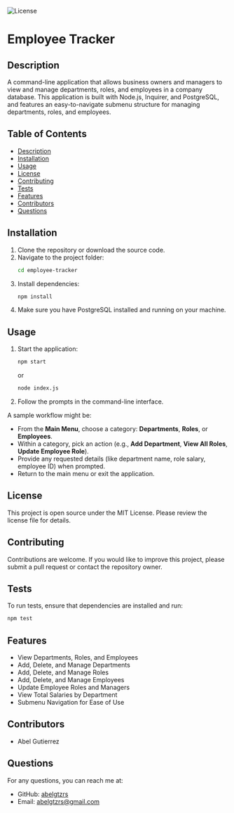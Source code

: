 
![License](https://img.shields.io/badge/License-MIT-blue.svg)
# Employee Tracker

## Description
A command-line application that allows business owners and managers to view and manage departments, roles, and employees in a company database. This application is built with Node.js, Inquirer, and PostgreSQL, and features an easy-to-navigate submenu structure for managing departments, roles, and employees.

## Table of Contents
- [Description](#description)
- [Installation](#installation)
- [Usage](#usage)
- [License](#license)
- [Contributing](#contributing)
- [Tests](#tests)
- [Features](#features)
- [Contributors](#contributors)
- [Questions](#questions)

## Installation
1. Clone the repository or download the source code.
2. Navigate to the project folder:
   ```bash
   cd employee-tracker
   ```
3. Install dependencies:
   ```bash
   npm install
   ```
4. Make sure you have PostgreSQL installed and running on your machine.

## Usage
1. Start the application:
   ```bash
   npm start
   ```
   or
   ```bash
   node index.js
   ```
2. Follow the prompts in the command-line interface.

A sample workflow might be:
- From the **Main Menu**, choose a category: **Departments**, **Roles**, or **Employees**.
- Within a category, pick an action (e.g., **Add Department**, **View All Roles**, **Update Employee Role**).
- Provide any requested details (like department name, role salary, employee ID) when prompted.
- Return to the main menu or exit the application.

## License
This project is open source under the MIT License. Please review the license file for details.

## Contributing
Contributions are welcome. If you would like to improve this project, please submit a pull request or contact the repository owner.

## Tests
To run tests, ensure that dependencies are installed and run:
```bash
npm test
```

## Features
- View Departments, Roles, and Employees
- Add, Delete, and Manage Departments
- Add, Delete, and Manage Roles
- Add, Delete, and Manage Employees
- Update Employee Roles and Managers
- View Total Salaries by Department
- Submenu Navigation for Ease of Use

## Contributors
- Abel Gutierrez

## Questions
For any questions, you can reach me at:
- GitHub: [abelgtzrs](https://github.com/abelgtzrs)
- Email: abelgtzrs@gmail.com

